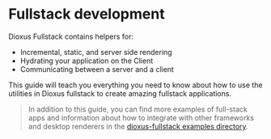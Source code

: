 # Fullstack development

Dioxus Fullstack contains helpers for:
- Incremental, static, and server side rendering
- Hydrating your application on the Client
- Communicating between a server and a client

This guide will teach you everything you need to know about how to use the utilities in Dioxus fullstack to create amazing fullstack applications.


> In addition to this guide, you can find more examples of full-stack apps and information about how to integrate with other frameworks and desktop renderers in the [dioxus-fullstack examples directory](https://github.com/DioxusLabs/dioxus/tree/main/packages/fullstack/examples).
